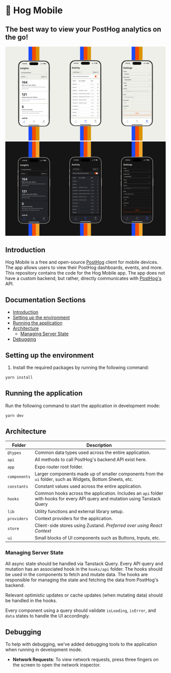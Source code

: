 # 🦔 Hog Mobile

## The best way to view your PostHog analytics on the go!

![hog mobile demo](assets/demo.png)
![hog mobile demo dark](assets/dark-demo.png)

## Introduction

Hog Mobile is a free and open-source [PostHog](https://posthog.com) client for mobile devices. The app allows users to view their PostHog dashboards, events, and more. This repository contains the code for the Hog Mobile app. The app does not have a custom backend, but rather, directly communicates with [PostHog's](https://posthog.com/) API.

## Documentation Sections

- [Introduction](#introduction)
- [Setting up the environment](#setting-up-the-environment)
- [Running the application](#running-the-application)
- [Architecture](#architecture)
  - [Managing Server State](#managing-server-state)
- [Debugging](#debugging)

## Setting up the environment

1. Install the required packages by running the following command:

```bash
yarn install
```

## Running the application

Run the following command to start the application in development mode:

```bash
yarn dev
```

## Architecture

| Folder       | Description                                                                                                                    |
| ------------ | ------------------------------------------------------------------------------------------------------------------------------ |
| `@types`     | Common data types used across the entire application.                                                                          |
| `api`        | All methods to call PostHog's backend API exist here.                                                                          |
| `app`        | Expo router root folder.                                                                                                       |
| `components` | Larger components made up of smaller components from the `ui` folder, such as Widgets, Bottom Sheets, etc.                     |
| `constants`  | Constant values used across the entire application.                                                                            |
| `hooks`      | Common hooks across the application. Includes an `api` folder with hooks for every API query and mutation using Tanstack Query |
| `lib`        | Utility functions and external library setup.                                                                                  |
| `providers`  | Context providers for the application.                                                                                         |
| `store`      | Client-side stores using Zustand. _Preferred over using React Context_                                                         |
| `ui`         | Small blocks of UI components such as Buttons, Inputs, etc.                                                                    |

### Managing Server State

All async state should be handled via Tanstack Query. Every API query and mutation has an associated hook in the `hooks/api` folder. The hooks should be used in the components to fetch and mutate data. The hooks are responsible for managing the state and fetching the data from PostHog's backend.

Relevant optimistic updates or cache updates (when mutating data) should be handled in the hooks.

Every component using a query should validate `isLoading`, `isError`, and `data` states to handle the UI accordingly.

## Debugging

To help with debugging, we've added debugging tools to the application when running in development mode.

- **Network Requests**: To view network requests, press three fingers on the screen to open the network inspector.
